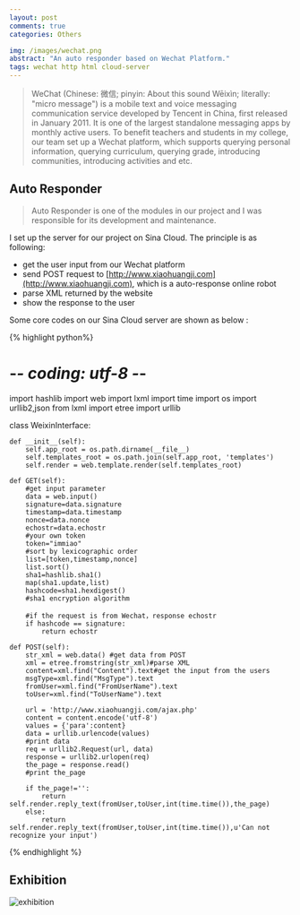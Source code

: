 ```yaml
---
layout: post
comments: true
categories: Others

img: /images/wechat.png
abstract: "An auto responder based on Wechat Platform."
tags: wechat http html cloud-server
---
```


> WeChat (Chinese: 微信; pinyin: About this sound Wēixìn; literally: "micro message") is a mobile text and voice messaging communication service developed by Tencent in China, first released in January 2011. It is one of the largest standalone messaging apps by monthly active users. To benefit teachers and students in my college, our team set up a Wechat platform, which supports querying personal information, querying curriculum, querying grade, introducing communities, introducing activities and etc.


## Auto Responder

> Auto Responder is one of the modules in our project and I was responsible for its development and maintenance.

I set up the server for our project on Sina Cloud. The principle is as following:

* get the user input from our Wechat platform
* send POST request to [http://www.xiaohuangji.com](http://www.xiaohuangji.com), which is a auto-response online robot
* parse XML returned by the website
* show the response to the user

Some core codes on our Sina Cloud server are shown as below :

{% highlight python%}
# -*- coding: utf-8 -*-
import hashlib
import web
import lxml
import time
import os
import urllib2,json
from lxml import etree
import urllib

class WeixinInterface:

    def __init__(self):
        self.app_root = os.path.dirname(__file__)
        self.templates_root = os.path.join(self.app_root, 'templates')
        self.render = web.template.render(self.templates_root)

    def GET(self):
        #get input parameter
        data = web.input()
        signature=data.signature
        timestamp=data.timestamp
        nonce=data.nonce
        echostr=data.echostr
        #your own token
        token="immiao"
        #sort by lexicographic order
        list=[token,timestamp,nonce]
        list.sort()
        sha1=hashlib.sha1()
        map(sha1.update,list)
        hashcode=sha1.hexdigest()
        #sha1 encryption algorithm

        #if the request is from Wechat，response echostr
        if hashcode == signature:
            return echostr
        
    def POST(self):
        str_xml = web.data() #get data from POST
        xml = etree.fromstring(str_xml)#parse XML
        content=xml.find("Content").text#get the input from the users
        msgType=xml.find("MsgType").text
        fromUser=xml.find("FromUserName").text
        toUser=xml.find("ToUserName").text

        url = 'http://www.xiaohuangji.com/ajax.php'
        content = content.encode('utf-8')
        values = {'para':content}
        data = urllib.urlencode(values)
        #print data
        req = urllib2.Request(url, data)
        response = urllib2.urlopen(req)
        the_page = response.read()
        #print the_page

        if the_page!='':
            return self.render.reply_text(fromUser,toUser,int(time.time()),the_page)
        else:
            return self.render.reply_text(fromUser,toUser,int(time.time()),u'Can not recognize your input')
{% endhighlight %}

## Exhibition

![exhibition](./exhibition.png)